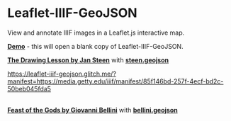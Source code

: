 # Leaflet-IIIF-GeoJSON
View and annotate IIIF images in a Leaflet.js interactive map.

<a href="https://leaflet-iiif-geojson.glitch.me/" target="_blank"><b>Demo</b></a> - this will open a blank copy of Leaflet-IIIF-GeoJSON. 

<a href="https://leaflet-iiif-geojson.glitch.me/?manifest=https://media.getty.edu/iiif/manifest/85f146bd-257f-4ecf-bd2c-50beb045fda5" target="_blank"><b>The Drawing Lesson by Jan Steen</b></a> with <a href="https://github.com/mapsmania/Leaflet-IIIF-GeoJSON/blob/main/steen.geojson" target="_blank"><b>steen.geojson</b></a>

https://leaflet-iiif-geojson.glitch.me/?manifest=https://media.getty.edu/iiif/manifest/85f146bd-257f-4ecf-bd2c-50beb045fda5


<br><a href="https://leaflet-iiif-geojson.glitch.me/?manifest=https://www.nga.gov/api/v1/iiif/presentation/manifest.json?cultObj:id=1138" target="_blank"><b>Feast of the Gods by Giovanni Bellini</b></a> with <a href="https://github.com/mapsmania/Leaflet-IIIF-GeoJSON/blob/main/bellini.geojson" target="_blank"><b>bellini.geojson</b></a>


